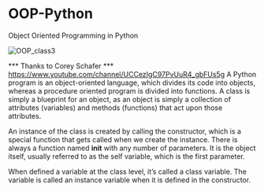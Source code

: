 
# OOP-Python
Object Oriented Programming in Python 

![OOP_class3](https://user-images.githubusercontent.com/99150113/164128193-98734c7f-2038-4c08-9675-beda8ca68872.png)


 *** Thanks to Corey Schafer ***
 https://www.youtube.com/channel/UCCezIgC97PvUuR4_gbFUs5g
A Python program is an object-oriented language, which divides its code into objects, whereas a procedure oriented program is divided into functions. 
A class is simply a blueprint for an object, as an object is simply a collection of attributes (variables) and methods (functions) that act upon those attributes.

An instance of the class is created by calling the constructor, which is a special function that gets called when we create the instance. There is always a function named __init__ with any number of parameters. It is the object itself, usually referred to as the self variable, which is the first parameter.

When defined  a variable at the class level, it’s called a class variable. The variable is called an instance variable when it is defined in the constructor.

